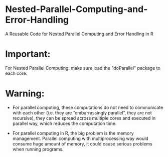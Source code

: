 # Nested-Parallel-Computing-and-Error-Handling
A Reusable Code for Nested Parallel Computing and Error Handling in R

# Important:
For Nested Parallel Computing: make sure load the "doParallel" package to each core.

# Warning:
* For parallel computing, these computations do not need to communicate with each other (i.e. they are ”embarrassingly parallel”, they are not recursive), they can be spread across multiple cores and executed in parallel way, which reduces the computation time.

* For parallel computing in R, the big problem is the memory management. Parallel computing with multiprocessing way would consume huge amount of memory, it could cause serious problems when running programs.
